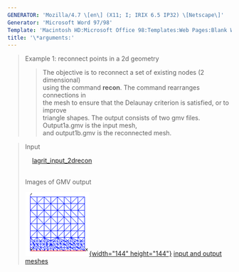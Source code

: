 ```yaml
---
GENERATOR: 'Mozilla/4.7 \[en\] (X11; I; IRIX 6.5 IP32) \[Netscape\]'
Generator: 'Microsoft Word 97/98'
Template: 'Macintosh HD:Microsoft Office 98:Templates:Web Pages:Blank Web Page'
title: '\*arguments:'
---
```


> Example 1: reconnect points in a 2d geometry
>
> > The objective is to reconnect a set of existing nodes (2
> > dimensional)\
> > using the command **recon**. The command rearranges connections in\
> > the mesh to ensure that the Delaunay criterion is satisfied, or to
> > improve\
> > triangle shapes.
> > The output consists of two gmv files. Output1a.gmv is the input
> > mesh,\
> > and output1b.gmv is the reconnected mesh.

> Input
>
>     [lagrit\_input\_2drecon](../input_output/lagrit_input_2drecon)\
>  
>
> Images of GMV output
>
> [![](image/image1_tn.gif){width="144"
> height="144"}](image/picture1.gif) [input and output
> meshes](image/picture1.gif)
